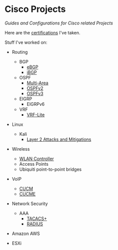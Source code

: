 # Cisco Projects
*Guides and Configurations for Cisco related Projects*

Here are the [certifications][CERTS] I've taken.

Stuff I've worked on:
- Routing
  - BGP
    - [eBGP][EBGP]
    - [iBGP][IBGP]
  - OSPF
    - [Multi-Area][MAOSPF]
    - [OSPFv2][OSPFV2]
    - [OSPFv3][OSPFV3]
  - EIGRP
    - EIGRPv6
  - VRF
    - [VRF-Lite][VRFLITE]
- Linux
  - Kali
    - [Layer 2 Attacks and Mitigations][L2ATTACKS]
- Wireless
  - [WLAN Controller][WLANC]
  - Access Points
  - Ubiquiti point-to-point bridges
- VoIP
  - [CUCM][CUCM]
  - [CUCME][CUCME]
- Network Security
  - AAA
    - [TACACS+][]
    - [RADIUS][]
  
- Amazon AWS
- ESXi

[EBGP]: https://github.com/TherieI/Cisco-Projects/tree/main/Writeups/Routing/BGP/eBGP
[IBGP]: https://github.com/TherieI/Cisco-Projects/tree/main/Writeups/Routing/BGP/iBGP
[OSPFV3]: https://github.com/TherieI/Cisco-Projects/tree/main/Writeups/Routing/OSPF/OSPFv3
[OSPFV2]: https://github.com/TherieI/Cisco-Projects/tree/main/Writeups/Routing/OSPF/OSPFv2
[VRFLITE]: https://github.com/TherieI/Cisco-Projects/tree/main/Writeups/Routing/VRF
[CUCM]: https://github.com/TherieI/Cisco-Projects/tree/main/Writeups/VoIP/Cisco-Unified-Communications-Manager
[MAOSPF]: https://github.com/TherieI/Cisco-Projects/tree/main/Writeups/Routing/OSPF/Multiarea-OSPF
[L2ATTACKS]: https://github.com/TherieI/Cisco-Projects/tree/main/Writeups/Linux/Kali-Linux
[WLANC]: https://github.com/TherieI/Cisco-Projects/tree/main/Writeups/Wireless/Wireless-LAN-Controller
[CUCME]: https://github.com/TherieI/Cisco-Projects/tree/main/Writeups/VoIP/Cisco-Unified-Communications-Manager-Express
[TACACS+]: https://github.com/TherieI/Cisco-Projects/tree/main/Writeups/Security/AAA/TACACS+
[RADIUS]: https://github.com/TherieI/Cisco-Projects/tree/main/Writeups/Security/AAA/RADIUS
[CERTS]: https://www.credly.com/users/gabriel-rosas.df191d40

